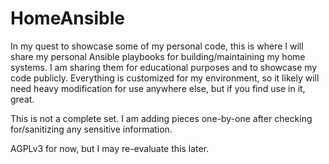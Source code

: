 # HomeAnsible
In my quest to showcase some of my personal code, this is where I will share my personal Ansible playbooks for building/maintaining my home systems. I am sharing them for educational purposes and to showcase my code publicly. Everything is customized for my environment, so it likely will need heavy modification for use anywhere else, but if you find use in it, great.

This is not a complete set. I am adding pieces one-by-one after checking for/sanitizing any sensitive information.

AGPLv3 for now, but I may re-evaluate this later.
